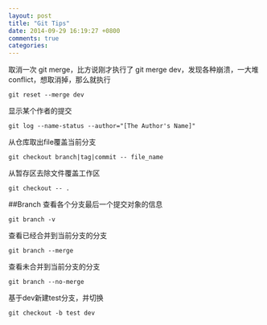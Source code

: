 ```yaml
---
layout: post
title: "Git Tips"
date: 2014-09-29 16:19:27 +0800
comments: true
categories: 
---
```

取消一次 git merge，比方说刚才执行了 git merge dev，发现各种崩溃，一大堆 conflict，想取消掉，那么就执行
```
git reset --merge dev 
```
显示某个作者的提交
```
git log --name-status --author="[The Author's Name]" 
```
从仓库取出file覆盖当前分支
```
git checkout branch|tag|commit -- file_name
```
从暂存区去除文件覆盖工作区
```
git checkout -- .
```

##Branch
查看各个分支最后一个提交对象的信息
```
git branch -v
```
查看已经合并到当前分支的分支
```
git branch --merge
```
查看未合并到当前分支的分支
```
git branch --no-merge
```
基于dev新建test分支，并切换
```
git checkout -b test dev
```